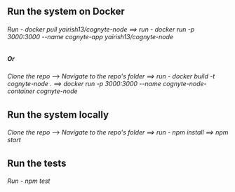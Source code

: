 <h2>Run the system on Docker</h2>
<h6>Run - docker pull yairish13/cognyte-node ==> run - docker run -p 3000:3000 --name cognyte-app yairish13/cognyte-node</h6>
<h5>Or</h5>
<h6>Clone the repo --> Navigate to the repo's folder ==> run - docker build -t cognyte-node . ==> docker run -p 3000:3000 --name cognyte-node-container cognyte-node </h6>

<h2>Run the system locally</h2>
<h6>Clone the repo --> Navigate to the repo's folder ==> run - npm install ==> npm start</h6>

<h2>Run the tests</h2>
<h6>Run - npm test</h6>

